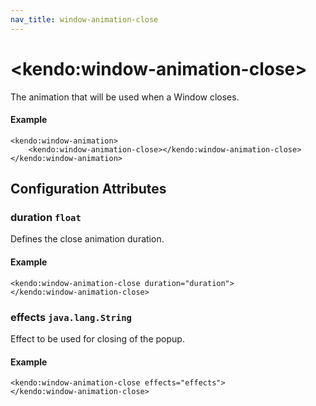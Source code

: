 ```yaml
---
nav_title: window-animation-close
---
```


# \<kendo:window-animation-close\>

The animation that will be used when a Window closes.

#### Example
    <kendo:window-animation>
        <kendo:window-animation-close></kendo:window-animation-close>
    </kendo:window-animation>

## Configuration Attributes

### duration `float`

Defines the close animation duration.

#### Example
    <kendo:window-animation-close duration="duration">
    </kendo:window-animation-close>

### effects `java.lang.String`

Effect to be used for closing of the popup.

#### Example
    <kendo:window-animation-close effects="effects">
    </kendo:window-animation-close>

